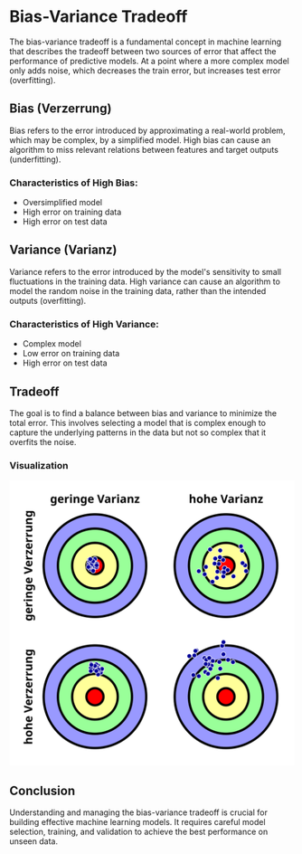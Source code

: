 # Bias-Variance Tradeoff

The bias-variance tradeoff is a fundamental concept in machine learning that describes the tradeoff between two sources of error that affect the performance of predictive models. At a point where a more complex model only adds noise, which decreases the train error, but increases test error (overfitting).

## Bias (Verzerrung)

Bias refers to the error introduced by approximating a real-world problem, which may be complex, by a simplified model. High bias can cause an algorithm to miss relevant relations between features and target outputs (underfitting).

### Characteristics of High Bias:
- Oversimplified model
- High error on training data
- High error on test data

## Variance (Varianz)

Variance refers to the error introduced by the model's sensitivity to small fluctuations in the training data. High variance can cause an algorithm to model the random noise in the training data, rather than the intended outputs (overfitting).

### Characteristics of High Variance:
- Complex model
- Low error on training data
- High error on test data

## Tradeoff

The goal is to find a balance between bias and variance to minimize the total error. This involves selecting a model that is complex enough to capture the underlying patterns in the data but not so complex that it overfits the noise.

### Visualization
![Bias-Variance Tradeoff](Varianz_und_Bias.svg.png)

## Conclusion

Understanding and managing the bias-variance tradeoff is crucial for building effective machine learning models. It requires careful model selection, training, and validation to achieve the best performance on unseen data.
 
